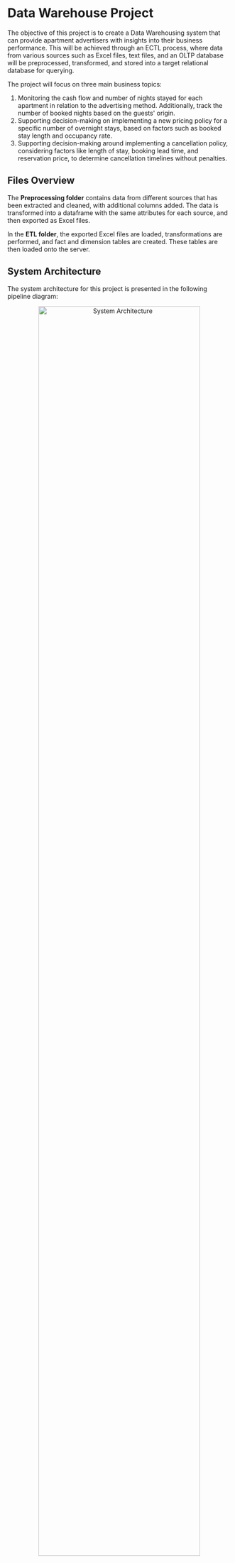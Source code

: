 # Data Warehouse Project

The objective of this project is to create a Data Warehousing system that can provide apartment advertisers with insights into their business performance. This will be achieved through an ECTL process, where data from various sources such as Excel files, text files, and an OLTP database will be preprocessed, transformed, and stored into a target relational database for querying.

The project will focus on three main business topics:

1. Monitoring the cash flow and number of nights stayed for each apartment in relation to the advertising method. Additionally, track the number of booked nights based on the guests' origin.
2. Supporting decision-making on implementing a new pricing policy for a specific number of overnight stays, based on factors such as booked stay length and occupancy rate.
5. Supporting decision-making around implementing a cancellation policy, considering factors like length of stay, booking lead time, and reservation price, to determine cancellation timelines without penalties.

## Files Overview

The **Preprocessing folder** contains data from different sources that has been extracted and cleaned, with additional columns added. The data is transformed into a dataframe with the same attributes for each source, and then exported as Excel files.

In the **ETL folder**, the exported Excel files are loaded, transformations are performed, and fact and dimension tables are created. These tables are then loaded onto the server.

## System Architecture

The system architecture for this project is presented in the following pipeline diagram:

<p align="center">
  <img src="https://github.com/mileni98/data-warehouse/assets/73794793/9d1d54f8-fa69-4438-86c4-2d6f6057bf3c" alt="System Architecture" style="width: 85%; display: block; margin-left: auto; margin-right: auto;">
</p>


## Source OLTP Schema

The ER schema for the database of one of the sources created for this project is shown in the following image. This schema represents a booking reservation system application, for which data was artificially generated.

<p align="center">
  <img src="https://github.com/mileni98/data-warehouse/assets/73794793/d27d27b0-e790-4386-8bb4-c4327a2798cf" alt="Source OLTP Schema" style="width: 85%; display: block; margin-left: auto; margin-right: auto;">
</p>


## Target DW OLAP Schema

The following image shows an ER schema for the target Data Warehouse database. It includes fact and dimension tables and is suitable for supporting all three topics this project had to cover.

<p align="center">
  <img src="https://github.com/mileni98/data-warehouse/assets/73794793/5af15e9f-4ae4-44ba-a76c-85cdaf0736c1" alt="Target Data Warehouse Schema" style="width: 85%; display: block; margin-left: auto; margin-right: auto;">
</p>


## Running the application

To use this project, follow these steps:

1. Create an "original files" directory in the "preprocessing" folder.
2. Download the Airbnb, Booking, and ApartmentTypes files (currently unavailable).
3. Ensure that you have working OracleDB and PostgreSQL servers with connection details used in the ETL files.
4. In CMD, run the command "icacls run.sh /grant Everyone:(RX)" to grant execute permissions to the run script.
5. Double-click the run.sh file to execute the ETL process.
6. Install Metabase and connect it to the PostgreSQL DW database by going to localhost:3000.
7. Visualize and analyze the data by performing various queries using Metabase.


## Querry example

You can find several SQL queries supporting 3 tasked themes in the **queries folder**. Here's an example query that shows the number of stay nights and average price per night per month for all apartments combined:

```sql
SELECT
    "Dim Dates"."month_name" AS "Dim Dates__month_name",
    COUNT("public"."fct_Price_Policy"."Price per day") AS "count",
    AVG("public"."fct_Price_Policy"."Price per day") AS "avg"
FROM "public"."dim_Dates" AS "Dim Dates"
LEFT JOIN "public"."fct_Price_Policy" ON "public"."fct_Price_Policy"."date_id" = "Dim Dates"."date_id"
INNER JOIN "public"."dim_Apartment" AS "Dim Apartment" ON "public"."fct_Price_Policy"."apartment_id" = "Dim Apartment"."apartment_id"
GROUP BY "Dim Dates"."month_name", "Dim Dates"."month"
ORDER BY "Dim Dates"."month"
```

Here's an output of the previous query:     

<p align="center">
  <img src="https://github.com/mileni98/data-warehouse/assets/73794793/e8cf9a6a-6395-4b62-bf58-288ffcf7f293" style="width: 95%; display: block; margin-left: auto; margin-right: auto;">
</p>

## Dependencies

This project has the following depencencies:

- pandas
- cx_Oracle
- sqlalchemy
- names_dataset
